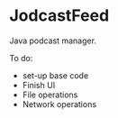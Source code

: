 # JodcastFeed
Java podcast manager.

To do:
- set-up base code
 - Finish UI
 - File operations
 - Network operations
